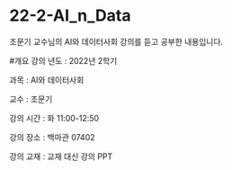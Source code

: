 # 22-2-AI_n_Data
조문기 교수님의 AI와 데이터사회 강의를 듣고 공부한 내용입니다. 

#개요
강의 년도 : 2022년 2학기 

과목 : AI와 데이터사회

교수 : 조문기

강의 시간 : 화 11:00-12:50 

강의 장소 : 백마관 07402

강의 교재 : 교재 대신 강의 PPT
